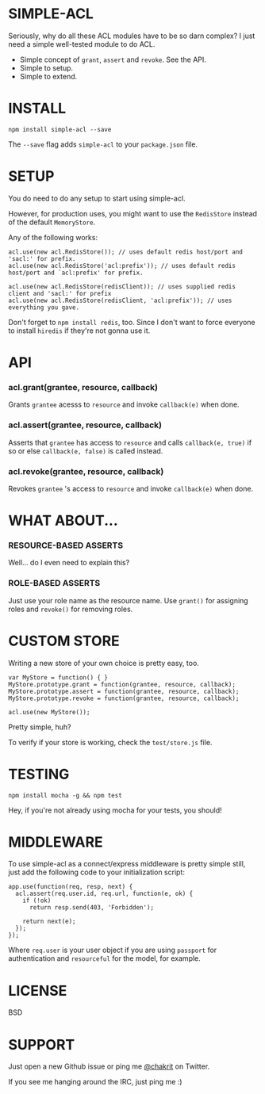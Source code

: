 
# SIMPLE-ACL

Seriously, why do all these ACL modules have to be so darn complex? I just need a simple well-tested module to do ACL.

* Simple concept of `grant`, `assert` and `revoke`. See the API.
* Simple to setup.
* Simple to extend.

# INSTALL

    npm install simple-acl --save

The `--save` flag adds `simple-acl` to your `package.json` file.

# SETUP

You do need to do any setup to start using simple-acl.

However, for production uses, you might want to use the `RedisStore` instead of the default `MemoryStore`.

Any of the following works:

    acl.use(new acl.RedisStore()); // uses default redis host/port and 'sacl:' for prefix.
    acl.use(new acl.RedisStore('acl:prefix')); // uses default redis host/port and `acl:prefix' for prefix.

    acl.use(new acl.RedisStore(redisClient)); // uses supplied redis client and 'sacl:' for prefix
    acl.use(new acl.RedisStore(redisClient, 'acl:prefix')); // uses everything you gave.

Don't forget to `npm install redis`, too. Since I don't want to force everyone to install `hiredis` if they're not gonna use it.

# API

### acl.grant(grantee, resource, callback)

Grants `grantee` acesss to `resource` and invoke `callback(e)` when done.

### acl.assert(grantee, resource, callback)

Asserts that `grantee` has access to `resource` and calls `callback(e, true)` if so or else `callback(e, false)` is called instead.

### acl.revoke(grantee, resource, callback)

Revokes `grantee` 's access to `resource` and invoke `callback(e)` when done.

# WHAT ABOUT...

### RESOURCE-BASED ASSERTS

Well... do I even need to explain this?

### ROLE-BASED ASSERTS

Just use your role name as the resource name. Use `grant()` for assigning roles and `revoke()` for removing roles.

# CUSTOM STORE

Writing a new store of your own choice is pretty easy, too.

    var MyStore = function() { }
    MyStore.prototype.grant = function(grantee, resource, callback);
    MyStore.prototype.assert = function(grantee, resource, callback);
    MyStore.prototype.revoke = function(grantee, resource, callback);

    acl.use(new MyStore());

Pretty simple, huh?

To verify if your store is working, check the `test/store.js` file.

# TESTING

    npm install mocha -g && npm test

Hey, if you're not already using mocha for your tests, you should!

# MIDDLEWARE

To use simple-acl as a connect/express middleware is pretty simple still, just add the following code to your initialization script:

    app.use(function(req, resp, next) {
      acl.assert(req.user.id, req.url, function(e, ok) {
        if (!ok)
          return resp.send(403, 'Forbidden');

        return next(e);
      });
    });

Where `req.user` is your user object if you are using `passport` for authentication and `resourceful` for the model, for example.

# LICENSE

BSD

# SUPPORT

Just open a new Github issue or ping me [@chakrit](http://twitter.com/chakrit) on Twitter.

If you see me hanging around the IRC, just ping me :)

